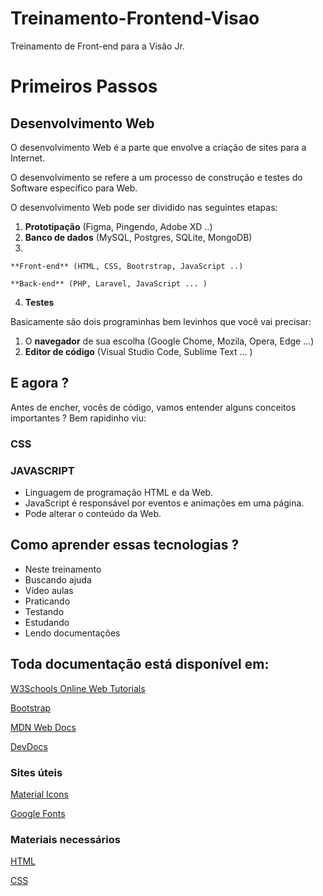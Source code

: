 # Treinamento-Frontend-Visao
Treinamento de Front-end para a Visão Jr.

# Primeiros Passos

## Desenvolvimento Web

O desenvolvimento Web é a parte que envolve a criação de sites para a Internet. 

O desenvolvimento se refere a um processo de construção e testes do Software específico para Web.

O desenvolvimento Web pode ser dividido nas seguintes etapas:

1. **Prototipação** (Figma, Pingendo, Adobe XD ..)
2. **Banco de dados** (MySQL, Postgres, SQLite, MongoDB)
3.  

    **Front-end** (HTML, CSS, Bootrstrap, JavaScript ..)

    **Back-end** (PHP, Laravel, JavaScript ... )

4. **Testes**

Basicamente são dois programinhas bem levinhos que você vai precisar:

1. O **navegador** de sua escolha (Google Chome, Mozila, Opera, Edge ...)
2. **Editor de código** (Visual Studio Code, Sublime Text ... )

## E agora ?

Antes de encher, vocês de código, vamos entender alguns conceitos importantes ? Bem rapidinho viu:

### CSS

### JAVASCRIPT

- Linguagem de programação HTML e da Web.
- JavaScript é responsável por eventos e animações em uma página.
- Pode alterar o conteúdo da Web.

## Como aprender essas tecnologias ?

- Neste treinamento
- Buscando ajuda
- Vídeo aulas
- Praticando
- Testando
- Estudando
- Lendo documentações

## Toda documentação está disponível em:

[W3Schools Online Web Tutorials](https://www.w3schools.com)

[Bootstrap](https://getbootstrap.com)

[MDN Web Docs](https://developer.mozilla.org/pt-BR/)

[DevDocs](https://devdocs.io)

### Sites úteis

[Material Icons](https://material.io/resources/icons/?style=baseline)

[Google Fonts](https://fonts.google.com)

### Materiais necessários

[HTML](https://www.notion.so/HTML-7725766b86174aebbacf9783cf703025)

[CSS](https://www.notion.so/CSS-70b5bf1d5e6c477d9d351ccccecbaad2)

